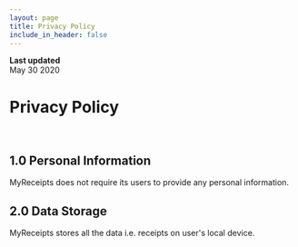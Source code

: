 ```yaml
---
layout: page
title: Privacy Policy
include_in_header: false
---
```


**Last updated**  
May 30 2020

# Privacy Policy

<br>

## 1.0 Personal Information
MyReceipts does not require its users to provide any personal information.

## 2.0 Data Storage
MyReceipts stores all the data i.e. receipts on user's local device.
